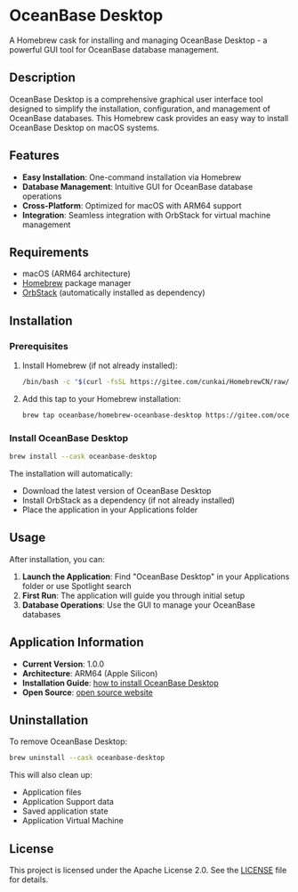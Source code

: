# OceanBase Desktop

A Homebrew cask for installing and managing OceanBase Desktop - a powerful GUI tool for OceanBase database management.

## Description

OceanBase Desktop is a comprehensive graphical user interface tool designed to simplify the installation, configuration, and management of OceanBase databases. This Homebrew cask provides an easy way to install OceanBase Desktop on macOS systems.

## Features

- **Easy Installation**: One-command installation via Homebrew
- **Database Management**: Intuitive GUI for OceanBase database operations
- **Cross-Platform**: Optimized for macOS with ARM64 support
- **Integration**: Seamless integration with OrbStack for virtual machine management

## Requirements

- macOS (ARM64 architecture)
- [Homebrew](https://brew.sh/) package manager
- [OrbStack](https://orbstack.dev/) (automatically installed as dependency)

## Installation

### Prerequisites

1. Install Homebrew (if not already installed):
   ```bash
   /bin/bash -c "$(curl -fsSL https://gitee.com/cunkai/HomebrewCN/raw/master/Homebrew.sh)"
   ```

2. Add this tap to your Homebrew installation:
   ```bash
   brew tap oceanbase/homebrew-oceanbase-desktop https://gitee.com/oceanbase/homebrew-oceanbase-desktop.git
   ```

### Install OceanBase Desktop

```bash
brew install --cask oceanbase-desktop
```

The installation will automatically:
- Download the latest version of OceanBase Desktop
- Install OrbStack as a dependency (if not already installed)
- Place the application in your Applications folder

## Usage

After installation, you can:

1. **Launch the Application**: Find "OceanBase Desktop" in your Applications folder or use Spotlight search
2. **First Run**: The application will guide you through initial setup
3. **Database Operations**: Use the GUI to manage your OceanBase databases

## Application Information

- **Current Version**: 1.0.0
- **Architecture**: ARM64 (Apple Silicon)
- **Installation Guide**: [how to install OceanBase Desktop](https://www.oceanbase.com/docs/common-oceanbase-database-cn-1000000002866370)
- **Open Source**: [open source website](https://open.oceanbase.com/)

## Uninstallation

To remove OceanBase Desktop:

```bash
brew uninstall --cask oceanbase-desktop
```

This will also clean up:
- Application files
- Application Support data
- Saved application state
- Application Virtual Machine

## License

This project is licensed under the Apache License 2.0. See the [LICENSE](LICENSE) file for details.
